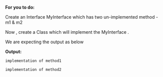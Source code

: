 **For you to do:**

Create an Interface  MyInterface which has two un-implemented method - m1 & m2

Now , create a Class which will implement the MyInterface .

We are expecting the output as below

**Output:**

```
implementation of method1

implementation of method2
```
